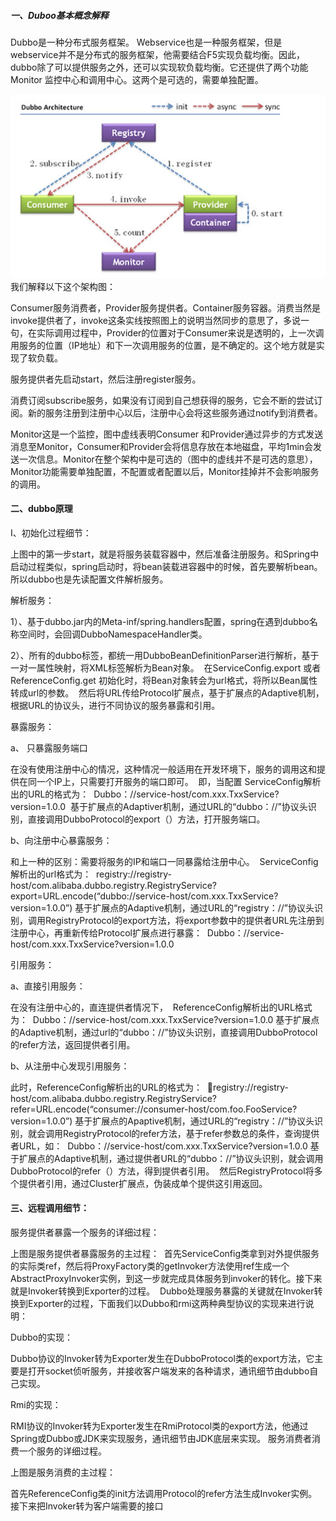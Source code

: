 ##### 一、Duboo基本概念解释
Dubbo是一种分布式服务框架。 Webservice也是一种服务框架，但是webservice并不是分布式的服务框架，他需要结合F5实现负载均衡。因此，dubbo除了可以提供服务之外，还可以实现软负载均衡。它还提供了两个功能Monitor 监控中心和调用中心。这两个是可选的，需要单独配置。

![image](https://github.com/wenhaogao/Knowledge-point/blob/dev/image/20150827131535031.png)
我们解释以下这个架构图：

Consumer服务消费者，Provider服务提供者。Container服务容器。消费当然是invoke提供者了，invoke这条实线按照图上的说明当然同步的意思了，多说一句，在实际调用过程中，Provider的位置对于Consumer来说是透明的，上一次调用服务的位置（IP地址）和下一次调用服务的位置，是不确定的。这个地方就是实现了软负载。

服务提供者先启动start，然后注册register服务。

消费订阅subscribe服务，如果没有订阅到自己想获得的服务，它会不断的尝试订阅。新的服务注册到注册中心以后，注册中心会将这些服务通过notify到消费者。

Monitor这是一个监控，图中虚线表明Consumer 和Provider通过异步的方式发送消息至Monitor，Consumer和Provider会将信息存放在本地磁盘，平均1min会发送一次信息。Monitor在整个架构中是可选的（图中的虚线并不是可选的意思），Monitor功能需要单独配置，不配置或者配置以后，Monitor挂掉并不会影响服务的调用。
#### 二、dubbo原理
I、初始化过程细节：

上图中的第一步start，就是将服务装载容器中，然后准备注册服务。和Spring中启动过程类似，spring启动时，将bean装载进容器中的时候，首先要解析bean。所以dubbo也是先读配置文件解析服务。 

解析服务： 

1）、基于dubbo.jar内的Meta-inf/spring.handlers配置，spring在遇到dubbo名称空间时，会回调DubboNamespaceHandler类。 

2）、所有的dubbo标签，都统一用DubboBeanDefinitionParser进行解析，基于一对一属性映射，将XML标签解析为Bean对象。 
在ServiceConfig.export 或者ReferenceConfig.get 初始化时，将Bean对象转会为url格式，将所以Bean属性转成url的参数。 
然后将URL传给Protocol扩展点，基于扩展点的Adaptive机制，根据URL的协议头，进行不同协议的服务暴露和引用。 

暴露服务：

a、 只暴露服务端口

在没有使用注册中心的情况，这种情况一般适用在开发环境下，服务的调用这和提供在同一个IP上，只需要打开服务的端口即可。 
即，当配置
ServiceConfig解析出的URL的格式为： 
Dubbo：//service-host/com.xxx.TxxService?version=1.0.0 
基于扩展点的Adaptiver机制，通过URL的“dubbo：//”协议头识别，直接调用DubboProtocol的export（）方法，打开服务端口。

b、向注册中心暴露服务：

和上一种的区别：需要将服务的IP和端口一同暴露给注册中心。 
ServiceConfig解析出的url格式为： 
registry://registry-host/com.alibaba.dubbo.registry.RegistryService?export=URL.encode(“dubbo://service-host/com.xxx.TxxService?version=1.0.0”)
基于扩展点的Adaptive机制，通过URL的“registry：//”协议头识别，调用RegistryProtocol的export方法，将export参数中的提供者URL先注册到注册中心，再重新传给Protocol扩展点进行暴露： 
Dubbo：//service-host/com.xxx.TxxService?version=1.0.0

引用服务：

a、直接引用服务：

在没有注册中心的，直连提供者情况下， 
ReferenceConfig解析出的URL格式为： 
Dubbo：//service-host/com.xxx.TxxService?version=1.0.0
基于扩展点的Adaptive机制，通过url的“dubbo：//”协议头识别，直接调用DubboProtocol的refer方法，返回提供者引用。

b、从注册中心发现引用服务：

此时，ReferenceConfig解析出的URL的格式为： 
registry://registry-host/com.alibaba.dubbo.registry.RegistryService?refer=URL.encode(“consumer://consumer-host/com.foo.FooService?version=1.0.0”)
基于扩展点的Apaptive机制，通过URL的“registry：//”协议头识别，就会调用RegistryProtocol的refer方法，基于refer参数总的条件，查询提供者URL，如： 
Dubbo：//service-host/com.xxx.TxxService?version=1.0.0
基于扩展点的Adaptive机制，通过提供者URL的“dubbo：//”协议头识别，就会调用DubboProtocol的refer（）方法，得到提供者引用。 
然后RegistryProtocol将多个提供者引用，通过Cluster扩展点，伪装成单个提供这引用返回。

#### 三、远程调用细节：
服务提供者暴露一个服务的详细过程：

上图是服务提供者暴露服务的主过程： 
首先ServiceConfig类拿到对外提供服务的实际类ref，然后将ProxyFactory类的getInvoker方法使用ref生成一个AbstractProxyInvoker实例，到这一步就完成具体服务到invoker的转化。接下来就是Invoker转换到Exporter的过程。 
Dubbo处理服务暴露的关键就在Invoker转换到Exporter的过程，下面我们以Dubbo和rmi这两种典型协议的实现来进行说明： 

Dubbo的实现： 

Dubbo协议的Invoker转为Exporter发生在DubboProtocol类的export方法，它主要是打开socket侦听服务，并接收客户端发来的各种请求，通讯细节由dubbo自己实现。 

Rmi的实现： 

RMI协议的Invoker转为Exporter发生在RmiProtocol类的export方法，他通过Spring或Dubbo或JDK来实现服务，通讯细节由JDK底层来实现。
服务消费者消费一个服务的详细过程。


上图是服务消费的主过程： 

首先ReferenceConfig类的init方法调用Protocol的refer方法生成Invoker实例。接下来把Invoker转为客户端需要的接口

